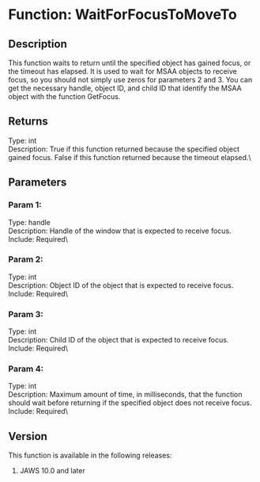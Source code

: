 # Function: WaitForFocusToMoveTo

## Description

This function waits to return until the specified object has gained
focus, or the timeout has elapsed. It is used to wait for MSAA objects
to receive focus, so you should not simply use zeros for parameters 2
and 3. You can get the necessary handle, object ID, and child ID that
identify the MSAA object with the function GetFocus.

## Returns

Type: int\
Description: True if this function returned because the specified object
gained focus. False if this function returned because the timeout
elapsed.\

## Parameters

### Param 1:

Type: handle\
Description: Handle of the window that is expected to receive focus.\
Include: Required\

### Param 2:

Type: int\
Description: Object ID of the object that is expected to receive focus.\
Include: Required\

### Param 3:

Type: int\
Description: Child ID of the object that is expected to receive focus.\
Include: Required\

### Param 4:

Type: int\
Description: Maximum amount of time, in milliseconds, that the function
should wait before returning if the specified object does not receive
focus.\
Include: Required\

## Version

This function is available in the following releases:

1.  JAWS 10.0 and later
